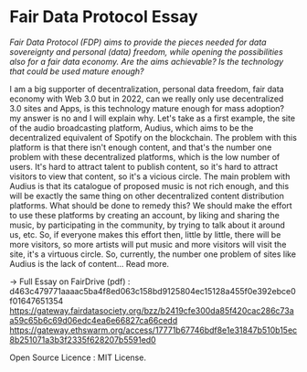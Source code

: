 # Fair Data Protocol Essay
<i> Fair Data Protocol (FDP) aims to provide the pieces needed for data sovereignty and personal (data) freedom, while opening the possibilities also for a fair data economy. Are the aims achievable? Is the technology that could be used mature enough?</i> 

I am a big supporter of decentralization, personal data freedom, fair data economy with Web 3.0 but in 2022, can we really only use decentralized 3.0 sites and Apps, is this technology mature enough for mass adoption?  my answer is no and I will explain why. Let's take as a first example, the site of the audio broadcasting platform, Audius, which aims to be the decentralized equivalent of Spotify on the blockchain. The problem with this platform is that there isn't enough content, and that's the number one problem with these decentralized platforms, which is the low number of users. It's hard to attract talent to publish content, so it's hard to attract visitors to view that content, so it's a vicious circle. The main problem with Audius is that its catalogue of proposed music is not rich enough, and this will be exactly the same thing on other decentralized content distribution platforms. What should be done to remedy this? We should make the effort to use these platforms by creating an account, by liking and sharing the music, by participating in the community, by trying to talk about it around us, etc. So, if everyone makes this effort then, little by little, there will be more visitors, so more artists will put music and more visitors will visit the site, it's a virtuous circle. So, currently, the number one problem of sites like Audius is the lack of content...
Read more.

-> Full Essay on FairDrive (pdf) : d463c479771aaaac5ba4f8ed063c158bd9125804ec15128a455f0e392ebce0f01647651354 https://gateway.fairdatasociety.org/bzz/b2419cfe300da85f420cac286c73aa59c65b6c69d06edc4ea6e66827ca66cedd https://gateway.ethswarm.org/access/17771b67746bdf8e1e31847b510b15ec8b251071a3b3f2335f628207b5591ed0

Open Source Licence : MIT License.
